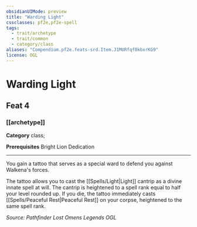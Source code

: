 ```yaml
---
obsidianUIMode: preview
title: "Warding Light"
cssclasses: pf2e,pf2e-spell
tags:
  - trait/archetype
  - trait/common
  - category/class
aliases: "Compendium.pf2e.feats-srd.Item.J1MURfqf0kbxrKG9"
license: OGL
---
```

# Warding Light
## Feat 4
### [[archetype]]

**Category** class; 



**Prerequisites** Bright Lion Dedication
* * *
You gain a tattoo that serves as a special ward to defend you against Walkena's forces.

The tattoo allows you to cast the [[Spells/Light|Light]] cantrip as a divine innate spell at will. The cantrip is heightened to a spell rank equal to half your level rounded up. If you die, the tattoo immediately casts [[Spells/Peaceful Rest|Peaceful Rest]] on your corpse, heightened to the same spell rank.

*Source: Pathfinder Lost Omens Legends*
*OGL*
